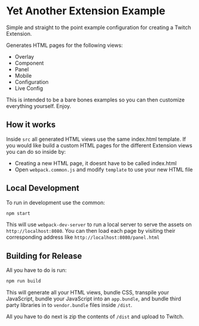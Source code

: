 # Yet Another Extension Example

Simple and straight to the point example configuration for creating a Twitch Extension.

Generates HTML pages for the following views:

- Overlay
- Component
- Panel
- Mobile
- Configuration
- Live Config

This is intended to be a bare bones examples so you can then customize everything yourself. Enjoy.

## How it works

Inside `src` all generated HTML views use the same index.html template. If you would like build a custom HTML pages for the different Extension views you can do so inside by:

- Creating a new HTML page, it doesnt have to be called index.html
- Open `webpack.common.js` and modify `template` to use your new HTML file

## Local Development

To run in development use the common:

```bash
npm start

```

This will use `webpack-dev-server` to run a local server to serve the assets on `http://localhost:8080`. You can then load each page by visiting their corresponding address like `http://localhost:8080/panel.html`

## Building for Release

All you have to do is run:

```bash
npm run build
```

This will generate all your HTML views, bundle CSS, transpile your JavaScript, bundle your JavaScript into an `app.bundle`, and bundle third party libraries in to `vendor.bundle` files inside `/dist`.

All you have to do next is zip the contents of `/dist` and upload to Twitch.
